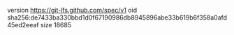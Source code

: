version https://git-lfs.github.com/spec/v1
oid sha256:de7433ba330bbd1d0f67190986db8945896abe33b619b6f358a0afd45ed2eeaf
size 18685
